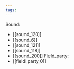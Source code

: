 ```yaml
---
tags:
---
```

Sound:
- [[sound_120]]
- [[sound_6]]
- [[sound_121]]
- [[sound_118]]
- [[sound_200]]
Field_party:
- [[field_party_0]]
